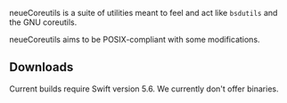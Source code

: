 <!--
README.md
=========
neueCoreutils markdown
-->

neueCoreutils is a suite of utilities meant to feel and act like `bsdutils` and the GNU coreutils.

neueCoreutils aims to be POSIX-compliant with some modifications.

## Downloads

Current builds require Swift version 5.6.
We currently don't offer binaries.

